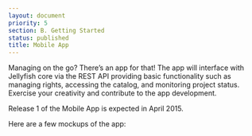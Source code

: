 ```yaml
---
layout: document
priority: 5
section: B. Getting Started
status: published
title: Mobile App
---
```


Managing on the go? There’s an app for that! The app will interface with Jellyfish core via the REST API providing basic functionality such as managing rights, accessing the catalog, and monitoring project status. Exercise your creativity and contribute to the app development.

Release 1 of the Mobile App is expected in April 2015.

Here are a few mockups of the app:

